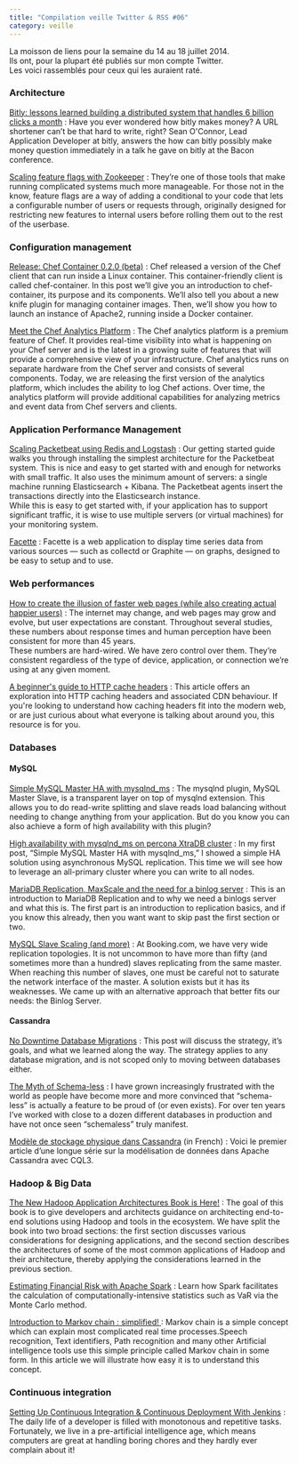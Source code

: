 ```yaml
---
title: "Compilation veille Twitter & RSS #06"
category: veille
---
```


La moisson de liens pour la semaine du 14 au 18 juillet 2014.  
Ils ont, pour la plupart été publiés sur mon compte Twitter.  
Les voici rassemblés pour ceux qui les auraient raté.

### Architecture

[Bitly: lessons learned building a distributed system that handles 6 billion clicks a month](http://highscalability.com/blog/2014/7/14/bitly-lessons-learned-building-a-distributed-system-that-han.html)
:  Have you ever wondered how bitly makes money? A URL shortener can’t be that hard to write, right? Sean O'Connor, Lead Application Developer at bitly, answers the how can bitly possibly make money question immediately in a talk he gave on bitly at the Bacon conference.

[Scaling feature flags with Zookeeper](http://yellerapp.com/posts/2014-05-14-zookeeper-feature-flags.html)
:  They’re one of those tools that make running complicated systems much more manageable. For those not in the know, feature flags are a way of adding a conditional to your code that lets a configurable number of users or requests through, originally designed for restricting new features to internal users before rolling them out to the rest of the userbase.

### Configuration management

[Release: Chef Container 0.2.0 (beta)](http://www.getchef.com/blog/2014/07/15/release-chef-container-0-2-0-beta/)
:  Chef released a version of the Chef client that can run inside a Linux container. This container-friendly client is called chef-container. In this post we’ll give you an introduction to chef-container, its purpose and its components. We’ll also tell you about a new knife plugin for managing container images. Then, we’ll show you how to launch an instance of Apache2, running inside a Docker container.

[Meet the Chef Analytics Platform]([http://www.getchef.com/blog/2014/07/15/meet-the-chef-analytics-platform/)
:  The Chef analytics platform is a premium feature of Chef. It provides real-time visibility into what is happening on your Chef server and is the latest in a growing suite of features that will provide a comprehensive view of your infrastructure. Chef analytics runs on separate hardware from the Chef server and consists of several components. Today, we are releasing the first version of the analytics platform, which includes the ability to log Chef actions. Over time, the analytics platform will provide additional capabilities for analyzing metrics and event data from Chef servers and clients.

### Application Performance Management

[Scaling Packetbeat using Redis and Logstash](http://packetbeat.com/blog/scaling-packetbeat-with-redis-and-logstash.html)
:  Our getting started guide walks you through installing the simplest architecture for the Packetbeat system. This is nice and easy to get started with and enough for networks with small traffic. It also uses the minimum amount of servers: a single machine running Elasticsearch + Kibana. The Packetbeat agents insert the transactions directly into the Elasticsearch instance.  
While this is easy to get started with, if your application has to support significant traffic, it is wise to use multiple servers (or virtual machines) for your monitoring system.

[Facette](https://github.com/facette/facette)
:  Facette is a web application to display time series data from various sources — such as collectd or Graphite — on graphs, designed to be easy to setup and to use.

### Web performances

[How to create the illusion of faster web pages (while also creating actual happier users)](http://www.webperformancetoday.com/2014/07/16/eight-tricks-improve-perceived-web-performance/)
:  The internet may change, and web pages may grow and evolve, but user expectations are constant. Throughout several studies, these numbers about response times and human perception have been consistent for more than 45 years.  
These numbers are hard-wired. We have zero control over them. They’re consistent regardless of the type of device, application, or connection we’re using at any given moment.

[A beginner's guide to HTTP cache headers](http://www.mobify.com/blog/beginners-guide-to-http-cache-headers/)
:  This article offers an exploration into HTTP caching headers and associated CDN behaviour. If you're looking to understand how caching headers fit into the modern web, or are just curious about what everyone is talking about around you, this resource is for you.

### Databases

#### MySQL

[Simple MySQL Master HA with mysqlnd_ms](http://www.mysqlperformanceblog.com/2014/07/14/simple-mysql-master-ha-mysqlnd_ms/)
:  The mysqlnd plugin, MySQL Master Slave, is a transparent layer on top of mysqlnd extension. This allows you to do read-write splitting and slave reads load balancing without needing to change anything from your application. But do you know you can also achieve a form of high availability with this plugin?

[High availability with mysqlnd_ms on percona XtraDB cluster](http://www.mysqlperformanceblog.com/2014/07/16/high-availability-with-mysqlnd_ms-on-percona-xtradb-cluster/)
:  In my first post, “Simple MySQL Master HA with mysqlnd_ms,” I showed a simple HA solution using asynchronous MySQL replication. This time we will see how to leverage an all-primary cluster where you can write to all nodes.

[MariaDB Replication, MaxScale and the need for a binlog server](http://karlssonondatabases.blogspot.fr/2014/07/mariadb-replication-maxscale-and-need.html)
:  This is an introduction to MariaDB Replication and to why we need a binlogs server and what this is. The first part is an introduction to replication basics, and if you know this already, then you want want to skip past the first section or two.

[MySQL Slave Scaling (and more)](http://blog.booking.com/mysql_slave_scaling_and_more.html)
:  At Booking.com, we have very wide replication topologies. It is not uncommon to have more than fifty (and sometimes more than a hundred) slaves replicating from the same master. When reaching this number of slaves, one must be careful not to saturate the network interface of the master. A solution exists but it has its weaknesses. We came up with an alternative approach that better fits our needs: the Binlog Server.


#### Cassandra

[No Downtime Database Migrations](http://planetcassandra.org/blog/post/no-downtime-database-migrations/)
:  This post will discuss the strategy, it’s goals, and what we learned along the way. The strategy applies to any database migration, and is not scoped only to moving between databases either.

[The Myth of Schema-less](http://planetcassandra.org/blog/post/the-myth-of-schema-less/)
:  I have grown increasingly frustrated with the world as people have become more and more convinced that “schema-less” is actually a feature to be proud of (or even exists). For over ten years I’ve worked with close to a dozen different databases in production and have not once seen “schemaless” truly manifest.

[Modèle de stockage physique dans Cassandra](http://planetcassandra.org/blog/post/modele-de-stockage-physique-dans-cassandra/) (in French)
:  Voici le premier article d’une longue série sur la modélisation de données dans Apache Cassandra avec CQL3.


### Hadoop & Big Data

[The New Hadoop Application Architectures Book is Here!](http://blog.cloudera.com/blog/2014/07/the-new-hadoop-application-architectures-book-is-here/)
:  The goal of this book is to give developers and architects guidance on architecting end-to-end solutions using Hadoop and tools in the ecosystem. We have split the book into two broad sections: the first section discusses various considerations for designing applications, and the second section describes the architectures of some of the most common applications of Hadoop and their architecture, thereby applying the considerations learned in the previous section.

[Estimating Financial Risk with Apache Spark](http://blog.cloudera.com/blog/2014/07/estimating-financial-risk-with-apache-spark/)
:  Learn how Spark facilitates the calculation of computationally-intensive statistics such as VaR via the Monte Carlo method.

[Introduction to Markov chain : simplified! ](http://www.analyticsvidhya.com/blog/2014/07/markov-chain-simplified/)
:  Markov chain is a simple concept which can explain most complicated real time processes.Speech recognition, Text identifiers, Path recognition and many other Artificial intelligence tools use this simple principle called Markov chain in some form. In this article we will illustrate how easy it is to understand this concept.


### Continuous integration

[Setting Up Continuous Integration & Continuous Deployment With Jenkins](http://code.tutsplus.com/tutorials/setting-up-continuous-integration-continuous-deployment-with-jenkins--cms-21511)
:  The daily life of a developer is filled with monotonous and repetitive tasks. Fortunately, we live in a pre-artificial intelligence age, which means computers are great at handling boring chores and they hardly ever complain about it!
